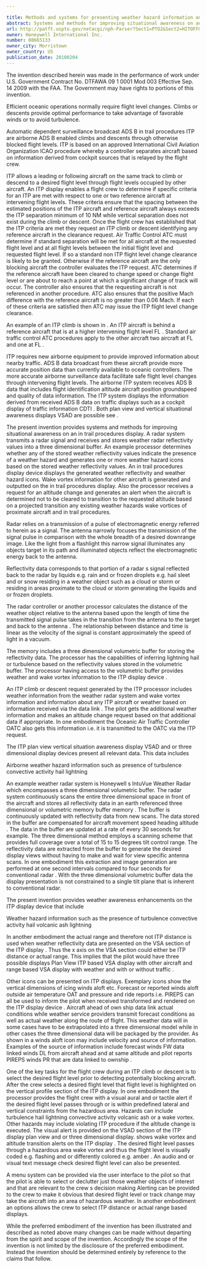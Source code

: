 ```yaml
---

title: Methods and systems for presenting weather hazard information on an in-trail procedures display
abstract: Systems and methods for improving situational awareness on an in-trails procedures display. A radar system transmits a radar signal and receives and stores weather radar reflectivity values into a three-dimensional buffer. A processor determines whether any of the stored weather reflectivity values indicate the presence of a weather hazard and generates one or more weather hazard icons based on the stored weather reflectivity values. An in-trail procedures display device displays the generated weather hazard icons. Wake vortex information for other aircraft is generated and outputted on the in-trail procedures display. Also, the processor receives a request for an altitude change and generates an alert when the aircraft is determined not to be cleared to transition to the requested altitude based on a projected transition, any existing weather hazards, wake vortices of proximate aircraft, and in-trail procedures.
url: http://patft.uspto.gov/netacgi/nph-Parser?Sect1=PTO2&Sect2=HITOFF&p=1&u=%2Fnetahtml%2FPTO%2Fsearch-adv.htm&r=1&f=G&l=50&d=PALL&S1=08665133&OS=08665133&RS=08665133
owner: Honeywell International Inc.
number: 08665133
owner_city: Morristown
owner_country: US
publication_date: 20100204
---
```

The invention described herein was made in the performance of work under U.S. Government Contract No. DTFAWA 09 1 0001 Mod 003 Effective Sep. 14 2009 with the FAA. The Government may have rights to portions of this invention.

Efficient oceanic operations normally require flight level changes. Climbs or descents provide optimal performance to take advantage of favorable winds or to avoid turbulence.

Automatic dependent surveillance broadcast ADS B in trail procedures ITP are airborne ADS B enabled climbs and descents through otherwise blocked flight levels. ITP is based on an approved International Civil Aviation Organization ICAO procedure whereby a controller separates aircraft based on information derived from cockpit sources that is relayed by the flight crew.

ITP allows a leading or following aircraft on the same track to climb or descend to a desired flight level through flight levels occupied by other aircraft. An ITP display enables a flight crew to determine if specific criteria for an ITP are met with respect to one or two reference aircraft at intervening flight levels. These criteria ensure that the spacing between the estimated positions of the ITP aircraft and reference aircraft always exceeds the ITP separation minimum of 10 NM while vertical separation does not exist during the climb or descent. Once the flight crew has established that the ITP criteria are met they request an ITP climb or descent identifying any reference aircraft in the clearance request. Air Traffic Control ATC must determine if standard separation will be met for all aircraft at the requested flight level and at all flight levels between the initial flight level and requested flight level. If so a standard non ITP flight level change clearance is likely to be granted. Otherwise if the reference aircraft are the only blocking aircraft the controller evaluates the ITP request. ATC determines if the reference aircraft have been cleared to change speed or change flight level or are about to reach a point at which a significant change of track will occur. The controller also ensures that the requesting aircraft is not referenced in another procedure. ATC also ensures that the positive Mach difference with the reference aircraft is no greater than 0.06 Mach. If each of these criteria are satisfied then ATC may issue the ITP flight level change clearance.

An example of an ITP climb is shown in . An ITP aircraft is behind a reference aircraft that is at a higher intervening flight level FL . Standard air traffic control ATC procedures apply to the other aircraft two aircraft at FL and one at FL .

ITP requires new airborne equipment to provide improved information about nearby traffic. ADS B data broadcast from these aircraft provide more accurate position data than currently available to oceanic controllers. The more accurate airborne surveillance data facilitate safe flight level changes through intervening flight levels. The airborne ITP system receives ADS B data that includes flight identification altitude aircraft position groundspeed and quality of data information. The ITP system displays the information derived from received ADS B data on traffic displays such as a cockpit display of traffic information CDTI . Both plan view and vertical situational awareness displays VSAD are possible see .

The present invention provides systems and methods for improving situational awareness on an in trail procedures display. A radar system transmits a radar signal and receives and stores weather radar reflectivity values into a three dimensional buffer. An example processor determines whether any of the stored weather reflectivity values indicate the presence of a weather hazard and generates one or more weather hazard icons based on the stored weather reflectivity values. An in trail procedures display device displays the generated weather reflectivity and weather hazard icons. Wake vortex information for other aircraft is generated and outputted on the in trail procedures display. Also the processor receives a request for an altitude change and generates an alert when the aircraft is determined not to be cleared to transition to the requested altitude based on a projected transition any existing weather hazards wake vortices of proximate aircraft and in trail procedures.

Radar relies on a transmission of a pulse of electromagnetic energy referred to herein as a signal. The antenna narrowly focuses the transmission of the signal pulse in comparison with the whole breadth of a desired downrange image. Like the light from a flashlight this narrow signal illuminates any objects target in its path and illuminated objects reflect the electromagnetic energy back to the antenna.

Reflectivity data corresponds to that portion of a radar s signal reflected back to the radar by liquids e.g. rain and or frozen droplets e.g. hail sleet and or snow residing in a weather object such as a cloud or storm or residing in areas proximate to the cloud or storm generating the liquids and or frozen droplets.

The radar controller or another processor calculates the distance of the weather object relative to the antenna based upon the length of time the transmitted signal pulse takes in the transition from the antenna to the target and back to the antenna . The relationship between distance and time is linear as the velocity of the signal is constant approximately the speed of light in a vacuum.

The memory includes a three dimensional volumetric buffer for storing the reflectivity data. The processor has the capabilities of inferring lightning hail or turbulence based on the reflectivity values stored in the volumetric buffer. The processor having access to the volumetric buffer provides weather and wake vortex information to the ITP display device .

An ITP climb or descent request generated by the ITP processor includes weather information from the weather radar system and wake vortex information and information about any ITP aircraft or weather based on information received via the data link . The pilot gets the additional weather information and makes an altitude change request based on that additional data if appropriate. In one embodiment the Oceanic Air Traffic Controller OATC also gets this information i.e. it is transmitted to the OATC via the ITP request.

The ITP plan view vertical situation awareness display VSAD and or three dimensional display devices present all relevant data. This data includes 

Airborne weather hazard information such as presence of turbulence convective activity hail lightning 

An example weather radar system is Honeywell s IntuVue Weather Radar which encompasses a three dimensional volumetric buffer. The radar system continuously scans the entire three dimensional space in front of the aircraft and stores all reflectivity data in an earth referenced three dimensional or volumetric memory buffer memory . The buffer is continuously updated with reflectivity data from new scans. The data stored in the buffer are compensated for aircraft movement speed heading altitude . The data in the buffer are updated at a rate of every 30 seconds for example. The three dimensional method employs a scanning scheme that provides full coverage over a total of 15 to 15 degrees tilt control range. The reflectivity data are extracted from the buffer to generate the desired display views without having to make and wait for view specific antenna scans. In one embodiment this extraction and image generation are performed at one second intervals compared to four seconds for conventional radar . With the three dimensional volumetric buffer data the display presentation is not constrained to a single tilt plane that is inherent to conventional radar.

The present invention provides weather awareness enhancements on the ITP display device that include 

Weather hazard information such as the presence of turbulence convective activity hail volcanic ash lightning 

In another embodiment the actual range and therefore not ITP distance is used when weather reflectivity data are presented on the VSA section of the ITP display . Thus the x axis on the VSA section could either be ITP distance or actual range. This implies that the pilot would have three possible displays Plan View ITP based VSA display with other aircraft and range based VSA display with weather and with or without traffic .

Other icons can be presented on ITP displays. Exemplary icons show the vertical dimensions of icing winds aloft etc. Forecast or reported winds aloft outside air temperature OAT and pressure and ride reports i.e. PIREPS can all be used to inform the pilot when received transformed and rendered on the ITP display device . Aircraft ahead of own ship data link actual conditions while weather service providers transmit forecast conditions as well as actual weather along the route of flight. This weather data will in some cases have to be extrapolated into a three dimensional model while in other cases the three dimensional data will be packaged by the provider. As shown in a winds aloft icon may include velocity and source of information. Examples of the source of information include forecast winds FW data linked winds DL from aircraft ahead and at same altitude and pilot reports PIREPS winds PR that are data linked to ownship .

One of the key tasks for the flight crew during an ITP climb or descent is to select the desired flight level prior to detecting potentially blocking aircraft. After the crew selects a desired flight level that flight level is highlighted on the vertical profile section of the ITP display. In one embodiment the processor provides the flight crew with a visual aural and or tactile alert if the desired flight level passes through or is within predefined lateral and vertical constraints from the hazardous area. Hazards can include turbulence hail lightning convective activity volcanic ash or a wake vortex. Other hazards may include violating ITP procedure if the altitude change is executed. The visual alert is provided on the VSAD section of the ITP display plan view and or three dimensional display. shows wake vortex and altitude transition alerts on the ITP display . The desired flight level passes through a hazardous area wake vortex and thus the flight level is visually coded e.g. flashing and or differently colored e.g. amber . An audio and or visual text message check desired flight level can also be presented.

A menu system can be provided via the user interface to the pilot so that the pilot is able to select or declutter just those weather objects of interest and that are relevant to the crew s decision making Alerting can be provided to the crew to make it obvious that desired flight level or track change may take the aircraft into an area of hazardous weather. In another embodiment an options allows the crew to select ITP distance or actual range based displays.

While the preferred embodiment of the invention has been illustrated and described as noted above many changes can be made without departing from the spirit and scope of the invention. Accordingly the scope of the invention is not limited by the disclosure of the preferred embodiment. Instead the invention should be determined entirely by reference to the claims that follow.

